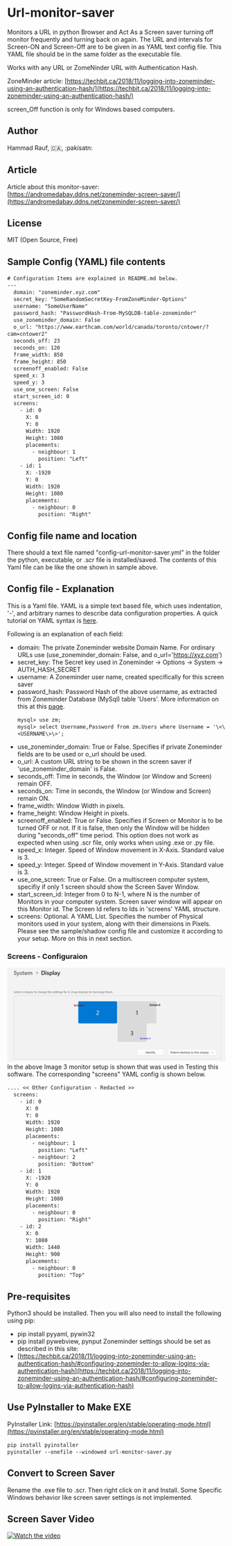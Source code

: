 # Url-monitor-saver
Monitors a URL in python Browser and Act As a Screen saver turning off monitor frequently
and turning back on again. The URL and intervals for Screen-ON and Screen-Off are to be
given in as YAML text config file. This YAML file should be in the same folder as the executable
file.
  
Works with any URL or ZomeNinder URL with Authentication Hash.
  
ZoneMinder article: [https://techbit.ca/2018/11/logging-into-zoneminder-using-an-authentication-hash/](https://techbit.ca/2018/11/logging-into-zoneminder-using-an-authentication-hash/)
  
screen_Off function is only for Windows based computers.

## Author
Hammad Rauf, :canada:, :pakisatn:

## Article
Article about this monitor-saver: [https://andromedabay.ddns.net/zoneminder-screen-saver/](https://andromedabay.ddns.net/zoneminder-screen-saver/)
## License
MIT (Open Source, Free)

## Sample Config (YAML) file contents
```
# Configuration Items are explained in README.md below.
---
  domain: "zoneminder.xyz.com"
  secret_key: "SomeRandomSecretKey-FromZoneMinder-Options"
  username: "SomeUserName"
  password_hash: "PasswordHash-From-MySQLDB-table-zoneminder"
  use_zoneminder_domain: False
  o_url: "https://www.earthcam.com/world/canada/toronto/cntower/?cam=cntower2"  
  seconds_off: 23
  seconds_on: 120
  frame_width: 850
  frame_height: 850
  screenoff_enabled: False
  speed_x: 3
  speed_y: 3
  use_one_screen: False
  start_screen_id: 0
  screens:
    - id: 0
      X: 0
      Y: 0
      Width: 1920
      Height: 1080
      placements:
        - neighbour: 1
          position: "Left"
    - id: 1
      X: -1920
      Y: 0
      Width: 1920
      Height: 1080    
      placements:
        - neighbour: 0
          position: "Right"
```

## Config file name and location
There should a text file named "config-url-monitor-saver.yml" in the folder the python, executable, or .scr file is installed/saved. The
contents of this Yaml file can be like the one shown in sample above.

## Config file - Explanation
This is a Yaml file. YAML is a simple text based file, which uses indentation, '-', and arbitrary names to describe data configuration
properties. A quick tutorial on YAML syntax is [here](https://www.cloudbees.com/blog/yaml-tutorial-everything-you-need-get-started).
  
Following is an explanation of each field:
* domain: The private Zoneminder website Domain Name. For ordinary URLs use (use_zoneminder_domain: False, and o_url='https://xyz.com')
* secret_key: The Secret key used in Zoneminder -\> Options -\> System -\> AUTH_HASH_SECRET
* username: A Zoneminder user name, created specifically for this screen saver
* password_hash: Password Hash of the above username, as extracted from Zoneminder Database (MySql) table 'Users'. More information on
this at this [page](https://techbit.ca/2018/11/logging-into-zoneminder-using-an-authentication-hash/#finding-the-password-hash).
  ```
  mysql> use zm;
  mysql> select Username,Password from zm.Users where Username = '\<\<USERNAME\>\>';
  ```
* use_zoneminder_domain: True or False. Specifies if private Zoneminder fields are to be used or o_url should be used. 
* o_url:  A custom URL string to be shown in the screen saver if 'use_zoneminder_domain' is False.
* seconds_off: Time in seconds, the Window (or Window and Screen) remain OFF.
* seconds_on: Time in seconds, the Window (or Window and Screen) remain ON.
* frame_width: Window Width in pixels.
* frame_height: Window Height in pixels.
* screenoff_enabled: True or False. Specifies if Screen or Monitor is to be turned OFF or not. If it is false, then only the
Window will be hidden during "seconds_off" time period. This option does not work as expected when using .scr file, only works when
using .exe or .py file.
* speed_x: Integer. Speed of Window movement in X-Axis. Standard value is 3.
* speed_y: Integer. Speed of Window movement in Y-Axis. Standard value is 3.
* use_one_screen: True or False. On a multiscreen computer system, specifiy if only 1 screen should show the Screen Saver Window.
* start_screen_id: Integer from 0 to N-1, where N is the number of Monitors in your computer system. Screen saver window will appear on this Monitor id. The Screen Id refers to Ids in 'screens' YAML structure.
* screens: Optional. A YAML List. Specifies the number of Physical monitors used in your system, along with their dimensions in Pixels. Please see the sample/shadow config file and customize it according to your setup. More on this in next section.

### Screens - Configuraion
![Image 3 Monitor Setup Example](https://github.com/hammadrauf/url-monitor-saver/blob/main/images/Test_Setup_-_Screens_and_Relative_sizes.png?raw=true)
In the above Image 3 monitor setup is shown that was used in Testing this software. The corresponding "screens" YAML config is shown below.
```
.... << Other Configuration - Redacted >>
  screens:
    - id: 0
      X: 0
      Y: 0
      Width: 1920
      Height: 1080
      placements:
        - neighbour: 1
          position: "Left"
        - neighbour: 2
          position: "Bottom"
    - id: 1
      X: -1920
      Y: 0
      Width: 1920
      Height: 1080    
      placements:
        - neighbour: 0
          position: "Right"
    - id: 2
      X: 0
      Y: 1080
      Width: 1440
      Height: 900    
      placements:
        - neighbour: 0
          position: "Top"
```

## Pre-requisites
Python3 should be installed. Then you will also need to install the following using pip:
- pip install pyyaml, pywin32
- pip install pywebview, pynput
Zoneminder settings should be set as described in this site:
- [https://techbit.ca/2018/11/logging-into-zoneminder-using-an-authentication-hash/#configuring-zoneminder-to-allow-logins-via-authentication-hash](https://techbit.ca/2018/11/logging-into-zoneminder-using-an-authentication-hash/#configuring-zoneminder-to-allow-logins-via-authentication-hash)

## Use PyInstaller to Make EXE
PyInstaller Link: [https://pyinstaller.org/en/stable/operating-mode.html](https://pyinstaller.org/en/stable/operating-mode.html)
```
pip install pyinstaller
pyinstaller --onefile --windowed url-monitor-saver.py
```

## Convert to Screen Saver
Rename the .exe file to .scr. Then right click on it and Install. Some Specific Windows behavior like screen saver settings is not implemented.

## Screen Saver Video
[![Watch the video](https://img.youtube.com/vi/0OwXKH7XfvY/hqdefault.jpg)](https://www.youtube.com/watch?v=0OwXKH7XfvY)

